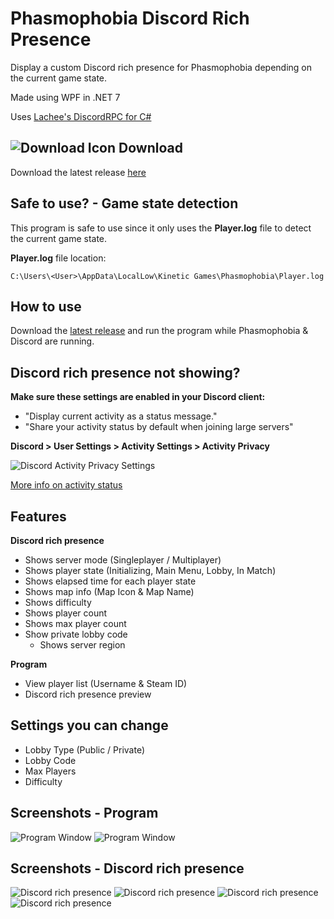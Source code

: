 # Phasmophobia Discord Rich Presence
Display a custom Discord rich presence for Phasmophobia depending on the current game state.

Made using WPF in .NET 7

Uses [Lachee's DiscordRPC for C#](https://github.com/Lachee/discord-rpc-csharp)<br>

## ![Download Icon](https://i.imgur.com/TpnrFSH.png) Download
Download the latest release [here](https://github.com/ZehsTeam/PhasmophobiaDiscordRPC/releases)

## Safe to use? - Game state detection

This program is safe to use since it only uses the **Player.log** file to detect the current game state.

**Player.log** file location:
```
C:\Users\<User>\AppData\LocalLow\Kinetic Games\Phasmophobia\Player.log
```

## How to use
Download the [latest release](https://github.com/ZehsTeam/PhasmophobiaDiscordRPC/releases) and run the program while Phasmophobia & Discord are running.

## Discord rich presence not showing?
**Make sure these settings are enabled in your Discord client:**
- "Display current activity as a status message."
- "Share your activity status by default when joining large servers"

**Discord > User Settings > Activity Settings > Activity Privacy**

![Discord Activity Privacy Settings](https://i.imgur.com/rjkxIcl.png)

[More info on activity status](https://support.discord.com/hc/en-us/articles/7931156448919)

## Features
**Discord rich presence**
- Shows server mode (Singleplayer / Multiplayer)
- Shows player state (Initializing, Main Menu, Lobby, In Match)
- Shows elapsed time for each player state
- Shows map info (Map Icon & Map Name)
- Shows difficulty
- Shows player count
- Shows max player count
- Show private lobby code
  - Shows server region
 
**Program**
- View player list (Username & Steam ID)
- Discord rich presence preview

## Settings you can change
- Lobby Type (Public / Private)
- Lobby Code
- Max Players
- Difficulty

## Screenshots - Program
![Program Window](https://i.imgur.com/zNgQfXA.png)
![Program Window](https://i.imgur.com/q3fb69j.png)
## Screenshots - Discord rich presence
![Discord rich presence](https://i.imgur.com/cWVDidl.png)
![Discord rich presence](https://i.imgur.com/flXtT3h.png)
![Discord rich presence](https://i.imgur.com/jD4CkAL.png)
![Discord rich presence](https://i.imgur.com/LvPTykr.png)
